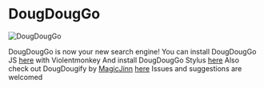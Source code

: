 # DougDougGo
![DougDougGo](https://i.imgur.com/0xi9Gtg.png)

DougDougGo is now your new search engine!
You can install DougDougGo JS [here](https://greasyfork.org/en/scripts/502061-dougdouggo-js) with
Violentmonkey
And install DougDougGo Stylus [here](https://userstyles.world/style/17417/dougdouggo-stylus)
Also check out DougDougify by [MagicJinn](https://github.com/MagicJinn/) [here](https://addons.mozilla.org/zh-TW/firefox/addon/youtube-dougdougify/)
Issues and suggestions are welcomed

